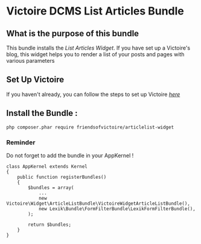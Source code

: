 Victoire DCMS List Articles Bundle
============

## What is the purpose of this bundle

This bundle installs the *List Articles Widget*.
If you have set up a Victoire's blog, this widget helps you to render a list of your posts and pages with various parameters

## Set Up Victoire

If you haven't already, you can follow the steps to set up Victoire *[here](https://github.com/Victoire/victoire/blob/master/setup.md)*

## Install the Bundle :

    php composer.phar require friendsofvictoire/articlelist-widget

### Reminder

Do not forget to add the bundle in your AppKernel !

    class AppKernel extends Kernel
    {
        public function registerBundles()
        {
            $bundles = array(
                ...
                new Victoire\Widget\ArticleListBundle\VictoireWidgetArticleListBundle(),
                new Lexik\Bundle\FormFilterBundle\LexikFormFilterBundle(),
            );

            return $bundles;
        }
    }
